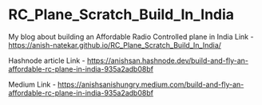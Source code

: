 # RC_Plane_Scratch_Build_In_India
My blog about building an Affordable Radio Controlled plane in India 
Link - https://anish-natekar.github.io/RC_Plane_Scratch_Build_In_India/

Hashnode article Link - https://anishsan.hashnode.dev/build-and-fly-an-affordable-rc-plane-in-india-935a2adb08bf

Medium Link - https://anishsanishungry.medium.com/build-and-fly-an-affordable-rc-plane-in-india-935a2adb08bf
